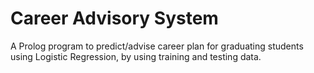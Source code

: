 # Career Advisory System

A Prolog program to predict/advise career plan for graduating students using Logistic Regression, by using training and testing data.
